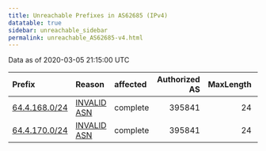 ```yaml
---
title: Unreachable Prefixes in AS62685 (IPv4)
datatable: true
sidebar: unreachable_sidebar
permalink: unreachable_AS62685-v4.html
---
```


Data as of 2020-03-05 21:15:00 UTC


<div class="datatable-begin"></div>

| Prefix                                               | Reason                                                                                               | affected   |   Authorized AS |   MaxLength | Anchor                           |   unreachable /24s |
|:-----------------------------------------------------|:-----------------------------------------------------------------------------------------------------|:-----------|----------------:|------------:|:---------------------------------|-------------------:|
| [64.4.168.0/24](https://stat.ripe.net/64.4.168.0/24) | [INVALID ASN](https://rpki-validator.ripe.net/announcement-preview?asn=AS62685&prefix=64.4.168.0/24) | complete   |          395841 |          24 | [ARIN](unreachable_ARIN-v4.html) |                  1 |
| [64.4.170.0/24](https://stat.ripe.net/64.4.170.0/24) | [INVALID ASN](https://rpki-validator.ripe.net/announcement-preview?asn=AS62685&prefix=64.4.170.0/24) | complete   |          395841 |          24 | [ARIN](unreachable_ARIN-v4.html) |                  1 |

<div class="datatable-end"></div>